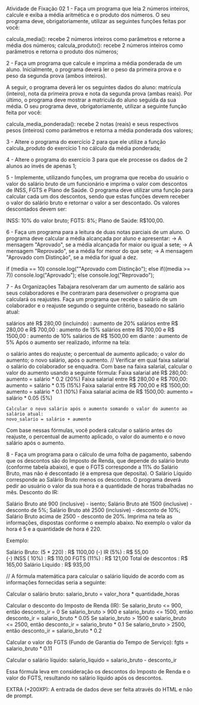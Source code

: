 Atividade de Fixação 02
1 - Faça um programa que leia 2 números inteiros, calcule e exiba a média aritmética e o produto dos números. O seu programa deve, obrigatoriamente, utilizar as seguintes funções feitas por você:

calcula_media(): recebe 2 números inteiros como parâmetros e retorne a média dos números;
calcula_produto(): recebe 2 números inteiros como parâmetros e retorna o produto dos números;

2 - Faça um programa que calcule e imprima a média ponderada de um aluno. Inicialmente, o programa deverá ler o peso da primeira prova e o peso da segunda prova (ambos inteiros).

 A seguir, o programa deverá ler os seguintes dados do aluno: matrícula (inteiro), nota da primeira prova e nota da segunda prova (ambas reais). Por último, o programa deve mostrar a matricula do aluno seguida da sua média. O seu programa deve, obrigatoriamente, utilizar a seguinte função feita por você:

calcula_media_ponderada(): recebe 2 notas (reais) e seus respectivos pesos (inteiros) como parâmetros e retorna a média ponderada dos valores;

3 - Altere o programa do exercício 2 para que ele utilize a função calcula_produto do exercício 1 no cálculo da média ponderada;

4 - Altere o programa do exercício 3 para que ele processe os dados de 2 alunos ao invés de apenas 1;

5 - Implemente, utilizando funções, um programa que receba do usuário o valor do salário bruto de um funcionário e imprima o valor com descontos de INSS, FGTS e Plano de Saúde. O programa deve utilizar uma função para calcular cada um dos descontos, sendo que estas funções devem receber o valor do salário bruto e retornar o valor a ser descontado. Os valores descontados devem ser:

INSS: 10% do valor bruto;
FGTS: 8%;
Plano de Saúde: R$100,00.

6 - Faça um programa para a leitura de duas notas parciais de um aluno. 
O programa deve calcular a média alcançada por aluno e apresentar: -> A mensagem "Aprovado", se a média alcançada for maior ou igual a sete; -> A mensagem "Reprovado", se a média for menor do que sete; -> A mensagem "Aprovado com Distinção", se a média for igual a dez.

if (media == 10)
    console.log(""Aprovado com Distinção");
else if((media >= 7))
    console.log("Aprovado");
else
    console.log("Reprovado");


7 - As Organizações Tabajara resolveram dar um aumento de salário aos seus colaboradores e lhe contraram para desenvolver o programa que calculará os reajustes. Faça um programa que recebe o salário de um colaborador e o reajuste segundo o seguinte critério, baseado no salário atual:

salários até R$ 280,00 (incluindo) : aumento de 20%
salários entre R$ 280,00 e R$ 700,00 : aumento de 15%
salários entre R$ 700,00 e R$ 1500,00 : aumento de 10%
salários de R$ 1500,00 em diante : aumento de 5%
Após o aumento ser realizado, informe na tela:

o salário antes do reajuste;
o percentual de aumento aplicado;
o valor do aumento;
o novo salário, após o aumento.
//
Verificar em qual faixa salarial o salário do colaborador se enquadra.
Com base na faixa salarial, calcular o valor do aumento usando a seguinte fórmula:
    Faixa salarial até R$ 280,00: aumento = salário * 0.2 (20%)
    Faixa salarial entre R$ 280,00 e R$ 700,00: aumento = salário * 0.15 (15%)
    Faixa salarial entre R$ 700,00 e R$ 1500,00: aumento = salário * 0.1 (10%)
    Faixa salarial acima de R$ 1500,00: aumento = salário * 0.05 (5%)

    Calcular o novo salário após o aumento somando o valor do aumento ao salário atual:
    novo_salario = salário + aumento

Com base nessas fórmulas, você poderá calcular o salário antes do reajuste, o percentual de aumento aplicado, o valor do aumento e o novo salário após o aumento.

8 - Faça um programa para o cálculo de uma folha de pagamento, sabendo que os descontos são do Imposto de Renda, que depende do salário bruto (conforme tabela abaixo), e que o FGTS corresponde a 11% do Salário Bruto, mas não é descontado (é a empresa que deposita). O Salário Líquido corresponde ao Salário Bruto menos os descontos. O programa deverá pedir ao usuário o valor da sua hora e a quantidade de horas trabalhadas no mês. Desconto do IR:

Salário Bruto até 900 (inclusive) - isento;
Salário Bruto até 1500 (inclusive) - desconto de 5%;
Salário Bruto até 2500 (inclusive) - desconto de 10%;
Salário Bruto acima de 2500 - desconto de 20%.
Imprima na tela as informações, dispostas conforme o exemplo abaixo. No exemplo o valor da hora é 5 e a quantidade de hora é 220.

Exemplo:

Salário Bruto: (5 * 220)        : R$ 1100,00
(-) IR (5%)                     : R$   55,00  
(-) INSS ( 10%)                 : R$  110,00
FGTS (11%)                      : R$  121,00
Total de descontos              : R$  165,00
Salário Liquido                 : R$  935,00

//
A fórmula matemática para calcular o salário líquido de acordo com as informações fornecidas seria a seguinte:

Calcular o salário bruto:
salario_bruto = valor_hora * quantidade_horas

Calcular o desconto do Imposto de Renda (IR):
Se salario_bruto <= 900, então desconto_ir = 0
Se salario_bruto > 900 e salario_bruto <= 1500, então desconto_ir = salario_bruto * 0.05
Se salario_bruto > 1500 e salario_bruto <= 2500, então desconto_ir = salario_bruto * 0.1
Se salario_bruto > 2500, então desconto_ir = salario_bruto * 0.2

Calcular o valor do FGTS (Fundo de Garantia do Tempo de Serviço):
fgts = salario_bruto * 0.11

Calcular o salário líquido:
salario_liquido = salario_bruto - desconto_ir

Essa fórmula leva em consideração os descontos do Imposto de Renda e o valor do FGTS, resultando no salário líquido após os descontos.

EXTRA (+200XP): A entrada de dados deve ser feita através do HTML e não de prompt.